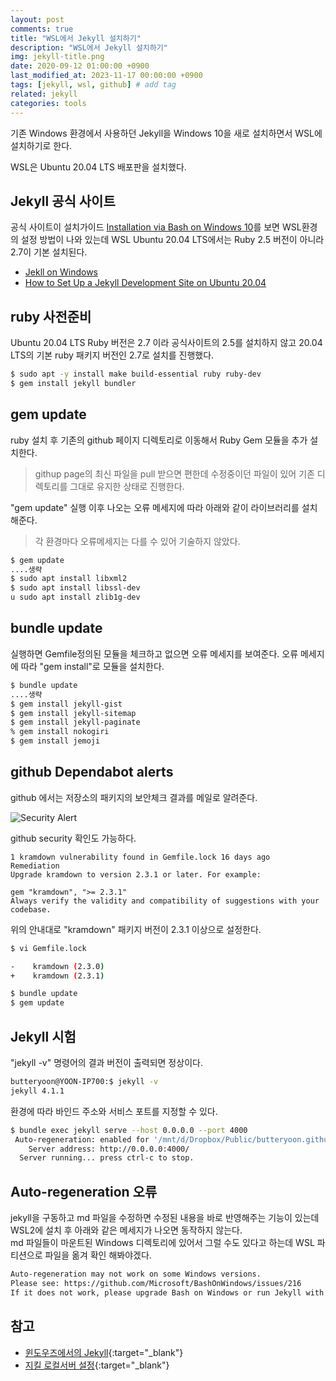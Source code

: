 ```yaml
---
layout: post
comments: true
title: "WSL에서 Jekyll 설치하기"
description: "WSL에서 Jekyll 설치하기"
img: jekyll-title.png
date: 2020-09-12 01:00:00 +0900
last_modified_at: 2023-11-17 00:00:00 +0900
tags: [jekyll, wsl, github] # add tag
related: jekyll
categories: tools
---
```


기존 Windows 환경에서 사용하던 Jekyll을 Windows 10을 새로 설치하면서 WSL에 설치하기로 한다. 

WSL은 Ubuntu 20.04 LTS 배포판을 설치했다. 
<!--more-->

## Jekyll 공식 사이트 

공식 사이트이 설치가이드 [Installation via Bash on Windows 10](https://jekyllrb.com/docs/installation/windows/#installation-via-bash-on-windows-10)를 보면 WSL환경의 설정 방법이 나와 있는데 WSL Ubuntu 20.04 LTS에서는 Ruby 2.5 버전이 아니라 2.7이 기본 설치된다.  

- [Jekll on Windows](https://jekyllrb.com/docs/installation/windows/)
- [How to Set Up a Jekyll Development Site on Ubuntu 20.04](https://www.digitalocean.com/community/tutorials/how-to-set-up-a-jekyll-development-site-on-ubuntu-20-04)

## ruby 사전준비 

Ubuntu 20.04 LTS Ruby 버전은 2.7 이라 공식사이트의 2.5를 설치하지 않고 20.04 LTS의 기본 ruby 패키지 버전인 2.7로 설치를 진행했다. 

```bash
$ sudo apt -y install make build-essential ruby ruby-dev
$ gem install jekyll bundler
```

## gem update

ruby 설치 후 기존의 github 페이지 디렉토리로 이동해서 Ruby Gem 모듈을 추가 설치한다.  
> githup page의 최신 파일을 pull 받으면 편한데 수정중이던 파일이 있어 기존 디렉토리를 그대로 유지한 상태로 진행한다. 

"gem update" 실행 이후 나오는 오류 메세지에 따라 아래와 같이 라이브러리를 설치해준다. 
> 각 환경마다 오류메세지는 다를 수 있어 기술하지 않았다. 

```bash
$ gem update
....생략
$ sudo apt install libxml2
$ sudo apt install libssl-dev
u sudo apt install zlib1g-dev  
```

## bundle update  

실행하면 Gemfile정의된 모듈을 체크하고 없으면 오류 메세지를 보여준다. 
오류 메세지에 따라 "gem install"로 모듈을 설치한다.  

```bash
$ bundle update
....생략
$ gem install jekyll-gist
$ gem install jekyll-sitemap
$ gem install jekyll-paginate
% gem install nokogiri
$ gem install jemoji
```

## github Dependabot alerts

github 에서는 저장소의 패키지의 보안체크 결과를 메일로 알려준다.

![Security Alert]({{site.baseurl}}/assets/img/github_security_alert.png)

github security 확인도 가능하다. 

```
1 kramdown vulnerability found in Gemfile.lock 16 days ago
Remediation
Upgrade kramdown to version 2.3.1 or later. For example:

gem "kramdown", ">= 2.3.1"
Always verify the validity and compatibility of suggestions with your codebase.
```

위의 안내대로 "kramdown" 패키지 버전이 2.3.1 이상으로 설정한다. 

```bash
$ vi Gemfile.lock

-    kramdown (2.3.0)
+    kramdown (2.3.1)

$ bundle update
$ gem update
```

## Jekyll 시험 

"jekyll -v" 명령어의 결과 버전이 출력되면 정상이다. 

```bash
butteryoon@YOON-IP700:$ jekyll -v
jekyll 4.1.1
```

환경에 따라 바인드 주소와 서비스 포트를 지정할 수 있다. 

```bash
$ bundle exec jekyll serve --host 0.0.0.0 --port 4000
 Auto-regeneration: enabled for '/mnt/d/Dropbox/Public/butteryoon.github.io'
    Server address: http://0.0.0.0:4000/
  Server running... press ctrl-c to stop.
```

## Auto-regeneration 오류

jekyll을 구동하고 md 파일을 수정하면 수정된 내용을 바로 반영해주는 기능이 있는데 WSL2에 설치 후 아래와 같은 메세지가 나오면 동작하지 않는다.  
md 파일들이 마운트된 Windows 디렉토리에 있어서 그럴 수도 있다고 하는데 WSL 파티션으로 파일을 옮겨 확인 해봐야겠다.  

```bash
Auto-regeneration may not work on some Windows versions.
Please see: https://github.com/Microsoft/BashOnWindows/issues/216
If it does not work, please upgrade Bash on Windows or run Jekyll with --no-watch.
```


## 참고

- [윈도우즈에서의 Jekyll](https://jekyllrb-ko.github.io/docs/installation/windows/){:target="_blank"}
- [지킬 로컬서버 설정](https://jekyllrb-ko.github.io/docs/){:target="_blank"}